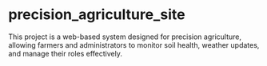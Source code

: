 # precision_agriculture_site
This project is a web-based system designed for precision agriculture, allowing farmers and administrators to monitor soil health, weather updates, and manage their roles effectively.
